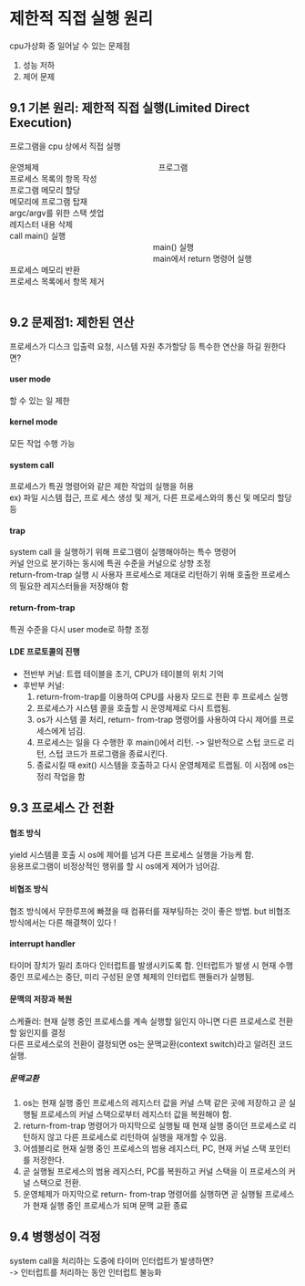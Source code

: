 # 제한적 직접 실행 원리
cpu가상화 중 일어날 수 있는 문제점 <br>
1. 성능 저하
2. 제어 문제

## 9.1 기본 원리: 제한적 직접 실행(Limited Direct Execution)
프로그램을 cpu 상에서 직접 실행 <br>
<br>
운영체제　　　　　　　　　　　　　　　프로그램<br>
프로세스 목록의 항목 작성 <br>
프로그램 메모리 할당<br>
메모리에 프로그램 탑재<br>
argc/argv를 위한 스택 셋업 <br>
레지스터 내용 삭제 <br>
call main() 실행<br>
　　　　　　　　　　　　　　　　　　main() 실행 <br>
　　　　　　　　　　　　　　　　　　main에서 return 명령어 실행 <br>
프로세스 메모리 반환 <br>
프로세스 목록에서 항목 제거 <br>
<br>
## 9.2 문제점1: 제한된 연산
프로세스가 디스크 입출력 요청, 시스템 자원 추가할당 등 특수한 연산을 하길 원한다면? <br>
#### user mode
할 수 있는 일 제한
#### kernel mode
모든 작업 수행 가능<br>
#### system call
프로세스가 특권 명령어와 같은 제한 작업의 실행을 허용 <br>
ex) 파일 시스템 접근, 프로 세스 생성 및 제거, 다른 프로세스와의 통신 및 메모리 할당 등 <br>
#### trap
system call 을 실행하기 위해 프로그램이 실행해야하는 특수 명령어 <br>
커널 안으로 분기하는 동시에 특권 수준을 커널으로 상향 조정 <br>
return-from-trap 실행 시 사용자 프로세스로 제대로 리턴하기 위해 호출한 프로세스의 필요한 레지스터들을 저장해야 함<br>
#### return-from-trap
특권 수준을 다시 user mode로 하향 조정
#### LDE 프로토콜의 진행
- 전반부 커널: 트랩 테이블을 초기, CPU가 테이블의 위치 기억
- 후반부 커널: 
	1. return-from-trap를 이용하여 CPU를 사용자 모드로 전환 후 프로세스 실행
	2. 프로세스가 시스템 콜을 호출할 시 운영체제로 다시 트랩됨. 
	3. os가 시스템 콜 처리, return- from-trap 명령어를 사용하여 다시 제어를 프로세스에게 넘김. 
	4. 프로세스는 일을 다 수행한 후 main()에서 리턴. -> 일반적으로 스텁 코드로 리턴, 스텁 코드가 프로그램을 종료시킨다. 
	5. 종료시킬 때 exit() 시스템을 호출하고 다시 운영체제로 트랩됨. 이 시점에 os는 정리 작업을 함

## 9.3 프로세스 간 전환
#### 협조 방식
yield 시스템콜 호출 시 os에 제어를 넘겨 다른 프로세스 실행을 가능케 함. <br>
응용프로그램이 비정상적인 행위를 할 시 os에게 제어가 넘어감. <br>
#### 비협조 방식
협조 방식에서 무한루프에 빠졌을 때 컴퓨터를 재부팅하는 것이 좋은 방법. but 비협조 방식에서는 다른 해결책이 있다 !<br>
#### interrupt handler
타이머 장치가 밀리 초마다 인터럽트를 발생시키도록 함. 인터럽트가 발생 시 현재 수행 중인 프로세스는 중단, 미리 구성된 운영 체제의 인터럽트 핸들러가 실행됨. <br>
#### 문맥의 저장과 복원
스케쥴러: 현재 실행 중인 프로세스를 계속 실행할 잃인지 아니면 다른 프로세스로 전환할 잃인지를 결정<br>
다른 프로세스로의 전환이 결정되면 os는 문맥교환(context switch)라고 알려진 코드 실행.<br>
##### 문맥교환
1. os는 현재 실행 중인 프로세스의 레지스터 값을 커널 스택 같은 곳에 저장하고 곧 실행될 프로세스의 커널 스택으로부터 레지스터 값을 복원해야 함. 
2. return-from-trap 명령어가 마지막으로 실행될 때 현재 실행 중이던 프로세스로 리턴하지 않고 다른 프로세스로 리턴하여 실행을 재개할 수 있음. 
3. 어셈블리로 현재 실행 중인 프로세스의 범용 레지스터, PC, 현재 커널 스택 포인터를 저장한다. 
4. 곧 실행될 프로세스의 범용 레지스터, PC를 복원하고 커널 스택을 이 프로세스의 커널 스택으로 전환. 
5. 운영체제가 마지막으로 return- from-trap 명령어를 실행하면 곧 실행될 프로세스가 현재 실행 중인 프로세스가 되며 문맥 교환 종료
## 9.4 병행성이 걱정
system call을 처리하는 도중에 타이머 인터럽트가 발생하면? <br>
-> 인터럽트를 처리하는 동안 인터럽트 불능화